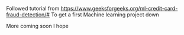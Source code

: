 Followed tutorial from https://www.geeksforgeeks.org/ml-credit-card-fraud-detection/#
To get a first Machine learning project down

More coming soon I hope
